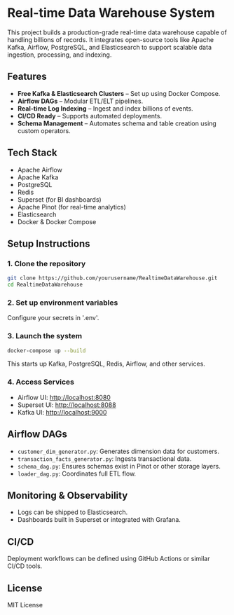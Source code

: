# Real-time Data Warehouse System

This project builds a production-grade real-time data warehouse capable of handling billions of records. It integrates open-source tools like Apache Kafka, Airflow, PostgreSQL, and Elasticsearch to support scalable data ingestion, processing, and indexing.

## Features

- **Free Kafka & Elasticsearch Clusters** – Set up using Docker Compose.
- **Airflow DAGs** – Modular ETL/ELT pipelines.
- **Real-time Log Indexing** – Ingest and index billions of events.
- **CI/CD Ready** – Supports automated deployments.
- **Schema Management** – Automates schema and table creation using custom operators.

## Tech Stack

- Apache Airflow
- Apache Kafka
- PostgreSQL
- Redis
- Superset (for BI dashboards)
- Apache Pinot (for real-time analytics)
- Elasticsearch
- Docker & Docker Compose

## Setup Instructions

### 1. Clone the repository

```bash
git clone https://github.com/yourusername/RealtimeDataWarehouse.git
cd RealtimeDataWarehouse
```

### 2. Set up environment variables

Configure your secrets in '.env'.

### 3. Launch the system

```bash
docker-compose up --build
```

This starts up Kafka, PostgreSQL, Redis, Airflow, and other services.

### 4. Access Services

- Airflow UI: [http://localhost:8080](http://localhost:8080)
- Superset UI: [http://localhost:8088](http://localhost:8088)
- Kafka UI: [http://localhost:9000](http://localhost:9000)

## Airflow DAGs

- `customer_dim_generator.py`: Generates dimension data for customers.
- `transaction_facts_generator.py`: Ingests transactional data.
- `schema_dag.py`: Ensures schemas exist in Pinot or other storage layers.
- `loader_dag.py`: Coordinates full ETL flow.

## Monitoring & Observability

- Logs can be shipped to Elasticsearch.
- Dashboards built in Superset or integrated with Grafana.

## CI/CD

Deployment workflows can be defined using GitHub Actions or similar CI/CD tools.

## License

MIT License
